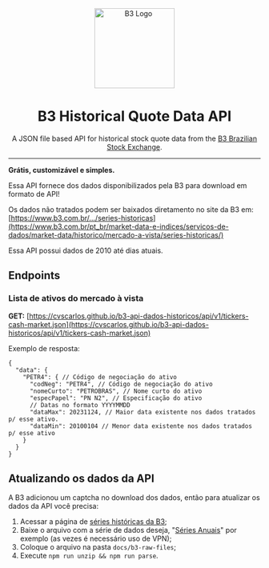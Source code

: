<div align="center"><img alt="B3 Logo" src="https://upload.wikimedia.org/wikipedia/commons/d/d7/B3_logo.png" width="160" /></div>

<h1 align="center">B3 Historical Quote Data API</h1>
<p align="center">A JSON file based API for historical stock quote data from the <a href="http://www.b3.com.br/en_us/" target="_blank">B3 Brazilian Stock Exchange</a>.</p>

---

**Grátis, customizável e simples.**

Essa API fornece dos dados disponibilizados pela B3 para download em formato de API!

Os dados não tratados podem ser baixados diretamento no site da B3 em: [https://www.b3.com.br/.../series-historicas](https://www.b3.com.br/pt_br/market-data-e-indices/servicos-de-dados/market-data/historico/mercado-a-vista/series-historicas/)

Essa API possui dados de 2010 até dias atuais.

## Endpoints

### Lista de ativos do mercado à vista
**GET:** [https://cvscarlos.github.io/b3-api-dados-historicos/api/v1/tickers-cash-market.json](https://cvscarlos.github.io/b3-api-dados-historicos/api/v1/tickers-cash-market.json)

Exemplo de resposta:
```jsonc
{
  "data": {
    "PETR4": { // Código de negociação do ativo
      "codNeg": "PETR4", // Código de negociação do ativo
      "nomeCurto": "PETROBRAS", // Nome curto do ativo
      "especPapel": "PN N2", // Especificação do ativo
      // Datas no formato YYYYMMDD
      "dataMax": 20231124, // Maior data existente nos dados tratados p/ esse ativo. 
      "dataMin": 20100104 // Menor data existente nos dados tratados p/ esse ativo
    }
  }
}
```

## Atualizando os dados da API

A B3 adicionou um captcha no download dos dados, então para atualizar os dados da API você precisa:
1. Acessar a página de [séries históricas da B3](https://www.b3.com.br/pt_br/market-data-e-indices/servicos-de-dados/market-data/historico/mercado-a-vista/series-historicas/);
2. Baixe o arquivo com a série de dados deseja, "[Séries Anuais](https://bvmf.bmfbovespa.com.br/pt-br/cotacoes-historicas/FormConsultaValida.asp?arq=COTAHIST_A2025.ZIP)" por exemplo (as vezes é necessário uso de VPN);
3. Coloque o arquivo na pasta `docs/b3-raw-files`;
4. Execute `npm run unzip && npm run parse`.
